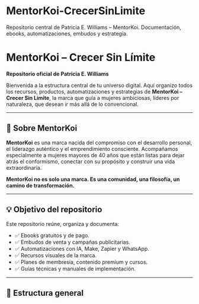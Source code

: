 # MentorKoi-CrecerSinLimite
Repositorio central de Patricia E. Williams – MentorKoi. Documentación, ebooks, automatizaciones, embudos y estrategia.
# MentorKoi – Crecer Sin Límite

**Repositorio oficial de Patricia E. Williams**

Bienvenida a la estructura central de tu universo digital. Aquí organizo todos los recursos, productos, automatizaciones y estrategias de **MentorKoi – Crecer Sin Límite**, la marca que guía a mujeres ambiciosas, líderes por naturaleza, que desean ir más allá de lo convencional.

---

## 🌟 Sobre MentorKoi

**MentorKoi** es una marca nacida del compromiso con el desarrollo personal, el liderazgo auténtico y el emprendimiento consciente. Acompañamos especialmente a mujeres mayores de 40 años que están listas para dejar atrás el conformismo, conectar con su propósito y construir una vida extraordinaria.

**MentorKoi no es solo una marca. Es una comunidad, una filosofía, un camino de transformación.**

---

## 💡 Objetivo del repositorio

Este repositorio reúne, organiza y documenta:

- ✅ Ebooks gratuitos y de pago.
- ✅ Embudos de venta y campañas publicitarias.
- ✅ Automatizaciones con IA, Make, Zapier y WhatsApp.
- ✅ Recursos visuales de la marca.
- ✅ Planes de membresía, contenido premium y cursos.
- ✅ Guías técnicas y manuales de implementación.

---

## 🧭 Estructura general

